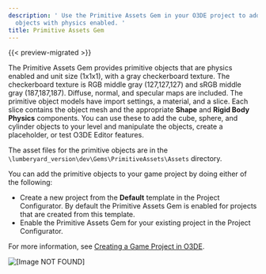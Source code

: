 ```yaml
---
description: ' Use the Primitive Assets Gem in your O3DE project to add primitive
  objects with physics enabled. '
title: Primitive Assets Gem
---
```


{{< preview-migrated >}}

The Primitive Assets Gem provides primitive objects that are physics enabled and unit size \(1x1x1\), with a gray checkerboard texture\. The checkerboard texture is RGB middle gray \(127,127,127\) and sRGB middle gray \(187,187,187\)\. Diffuse, normal, and specular maps are included\. The primitive object models have import settings, a material, and a slice\. Each slice contains the object mesh and the appropriate **Shape** and **Rigid Body Physics** components\. You can use these to add the cube, sphere, and cylinder objects to your level and manipulate the objects, create a placeholder, or test O3DE Editor features\.

The asset files for the primitive objects are in the `\lumberyard_version\dev\Gems\PrimitiveAssets\Assets` directory\.

You can add the primitive objects to your game project by doing either of the following:
+ Create a new project from the **Default** template in the Project Configurator\. By default the Primitive Assets Gem is enabled for projects that are created from this template\.
+ Enable the Primitive Assets Gem for your existing project in the Project Configurator\.

For more information, see [Creating a Game Project in O3DE](/docs/userguide/configurator/projects#creating-a-game-project)\.

![\[Image NOT FOUND\]](/images/user-guide/gems/project-template-default-simple-level.png)
